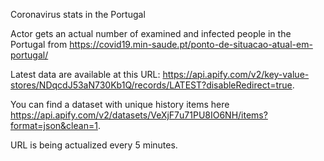 
Coronavirus stats in the Portugal

Actor gets an actual number of examined and infected people in the Portugal from https://covid19.min-saude.pt/ponto-de-situacao-atual-em-portugal/

Latest data are available at this URL: https://api.apify.com/v2/key-value-stores/NDqcdJ53aN730Kb1Q/records/LATEST?disableRedirect=true.

You can find a dataset with unique history items here https://api.apify.com/v2/datasets/VeXjF7u71PU8IO6NH/items?format=json&clean=1.

URL is being actualized every 5 minutes.
